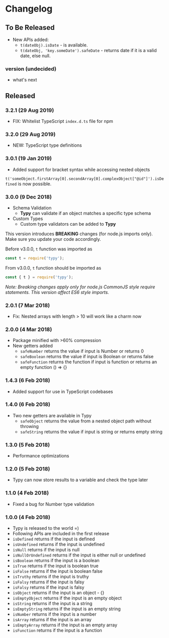 # Changelog

## To Be Released

* New APIs added: 
  * `t(dateObj).isDate` - is available.
  * `t(dateObj, 'key.someDate').safeDate` - returns date if it is a valid date, else null.


### version (undecided)

* what's next

## Released

### 3.2.1 (29 Aug 2019)

* FIX: Whitelist TypeScript `index.d.ts` file for npm

### 3.2.0 (29 Aug 2019)

* NEW: TypeScript type definitions

### 3.0.1 (19 Jan 2019)

* Added support for bracket syntax while accessing nested objects

`t('someObject.firstArray[0].secondArray[0].complexObject["@id"]').isDefined` is now possible.

### 3.0.0 (9 Dec 2018)

* Schema Validation
  * **Typy** can validate if an object matches a specific type schema
* Custom Types
  * Custom type validators can be added to **Typy**

This version introduces **BREAKING** changes (for node.js imports only). Make sure you update your code accordingly.

Before v3.0.0, `t` function was imported as

```js
const t = require('typy');
```

From v3.0.0, `t` function should be imported as

```js
const { t } = require('typy');
```

_Note: Breaking changes apply only for node.js CommonJS style require statements. This version affect ES6 style imports._

### 2.0.1 (7 Mar 2018)

* Fix: Nested arrays with length > 10 will work like a charm now

### 2.0.0 (4 Mar 2018)

* Package minified with >60% compression
* New getters added
  * `safeNumber` returns the value if input is Number or returns 0
  * `safeBoolean` returns the value if input is Boolean or returns false
  * `safeFunction` returns the function if input is function or returns an empty function () => {}

### 1.4.3 (6 Feb 2018)

* Added support for use in TypeScript codebases

### 1.4.0 (6 Feb 2018)

* Two new getters are available in Typy
  * `safeObject` returns the value from a nested object path without throwing
  * `safeString` returns the value if input is string or returns empty string

### 1.3.0 (5 Feb 2018)

* Performance optimizations

### 1.2.0 (5 Feb 2018)

* Typy can now store results to a variable and check the type later

### 1.1.0 (4 Feb 2018)

* Fixed a bug for Number type validation

### 1.0.0 (4 Feb 2018)

* Typy is released to the world =)
* Following APIs are included in the first release
 * `isDefined` returns if the input is defined
 * `isUndefined` returns if the input is undefined
 * `isNull` returns if the input is null
 * `isNullOrUndefined` returns if the input is either null or undefined
 * `isBoolean` returns if the input is a boolean
 * `isTrue` returns if the input is boolean true
 * `isFalse` returns if the input is boolean false
 * `isTruthy` returns if the input is truthy
 * `isFalsy` returns if the input is falsy
 * `isFalsy` returns if the input is falsy
 * `isObject` returns if the input is an object - {}
 * `isEmptyObject` returns if the input is an empty object
 * `isString` returns if the input is a string
 * `isEmptyString` returns if the input is an empty string
 * `isNumber` returns if the input is a number
 * `isArray` returns if the input is an array
 * `isEmptyArray` returns if the input is an empty array
 * `isFunction` returns if the input is a function
